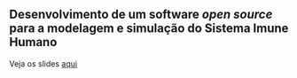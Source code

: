 ## Desenvolvimento de um software _open source_ para a modelagem e simulação do Sistema Imune Humano

Veja os slides [aqui](./main.pdf)
